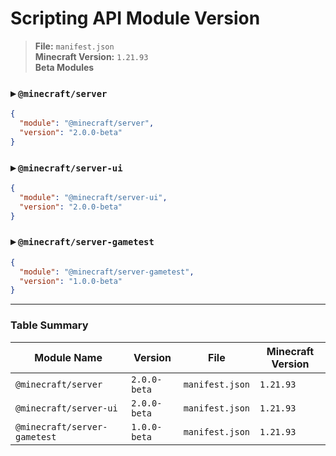 # Scripting API Module Version

> **File:** `manifest.json`  
> **Minecraft Version:** `1.21.93`  
> **Beta Modules**

### ▸ `@minecraft/server`
```json [mainfest.json]
{
  "module": "@minecraft/server",
  "version": "2.0.0-beta"
}
```

### ▸ `@minecraft/server-ui`
```json [mainfest.json]
{
  "module": "@minecraft/server-ui",
  "version": "2.0.0-beta"
}
```

### ▸ `@minecraft/server-gametest`
```json [mainfest.json]
{
  "module": "@minecraft/server-gametest",
  "version": "1.0.0-beta"
}
```

---

### Table Summary

| Module Name                  | Version        | File             | Minecraft Version |
|-----------------------------|----------------|------------------|-------------------|
| `@minecraft/server`         | `2.0.0-beta`   | `manifest.json`  | `1.21.93`         |
| `@minecraft/server-ui`      | `2.0.0-beta`   | `manifest.json`  | `1.21.93`         |
| `@minecraft/server-gametest`| `1.0.0-beta`   | `manifest.json`  | `1.21.93`         |
